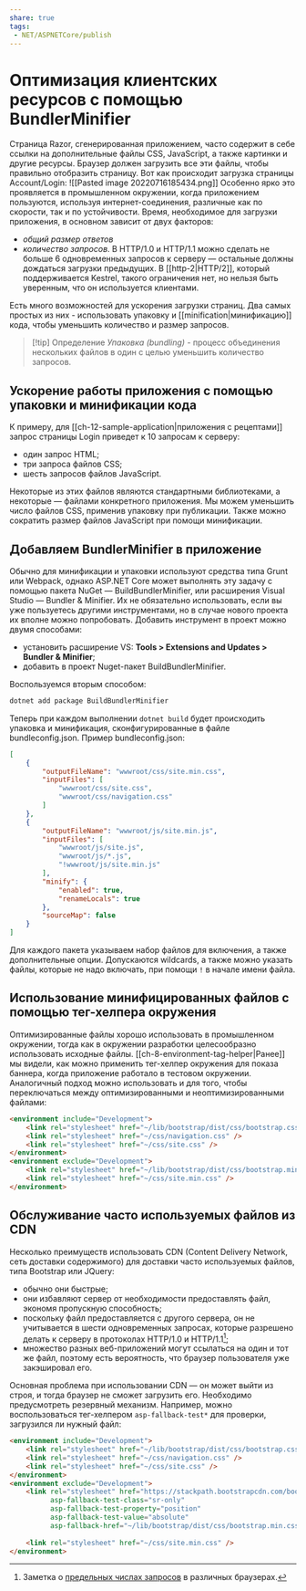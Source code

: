 ```yaml
---
share: true
tags:
 - NET/ASPNETCore/publish
---
```

# Оптимизация клиентских ресурсов с помощью BundlerMinifier
Страница Razor, сгенерированная приложением, часто содержит в себе ссылки на дополнительные файлы CSS, JavaScript, а также картинки и другие ресурсы. Браузер должен загрузить все эти файлы, чтобы правильно отобразить страницу.
Вот как происходит загрузка страницы Account/Login:
![[Pasted image 20220716185434.png]]
Особенно ярко это проявляется в промышленном окружении, когда приложением пользуются, используя интернет-соединения, различные как по скорости, так и по устойчивости.
Время, необходимое для загрузки приложения, в основном зависит от двух факторов:
- *общий размер ответов*
- *количество запросов*. В HTTP/1.0 и HTTP/1.1 можно сделать не больше 6 одновременных запросов к серверу — остальные должны дождаться загрузки предыдущих. В [[http-2|HTTP/2]], который поддерживается Kestrel, такого ограничения нет, но нельзя быть уверенным, что он используется клиентами.

Есть много возможностей для ускорения загрузки страниц. Два самых простых из них - использовать упаковку и [[minification|минификацию]] кода, чтобы уменьшить количество и размер запросов.
> [!tip] Определение
> *Упаковка (bundling)* - процесс объединения нескольких файлов в один с целью уменьшить количество запросов.

## Ускорение работы приложения с помощью упаковки и минификации кода
К примеру, для [[ch-12-sample-application|приложения с рецептами]] запрос страницы Login приведет к 10 запросам к серверу:
- один запрос HTML;
- три запроса файлов CSS;
- шесть запросов файлов JavaScript.

Некоторые из этих файлов являются стандартными библиотеками, а некоторые — файлами конкретного приложения. Мы можем уменьшить число файлов CSS, применив упаковку при публикации. Также можно сократить размер файлов JavaScript при помощи минификации.
## Добавляем BundlerMinifier в приложение
Обычно для минификации и упаковки используют средства типа Grunt или Webpack, однако ASP.NET Core может выполнять эту задачу с помощью пакета NuGet — BuildBundlerMinifier, или расширения Visual Studio — Bundler & Minifier. Их не обязательно использовать, если вы уже пользуетесь другими инструментами, но в случае нового проекта их вполне можно попробовать.
Добавить инструмент в проект можно двумя способами:
- установить расширение VS: **Tools > Extensions and Updates > Bundler & Minifier**;
- добавить в проект Nuget-пакет BuildBundlerMinifier.

Воспользуемся вторым способом:
```bash
dotnet add package BuildBundlerMinifier
```
Теперь при каждом выполнении `dotnet build` будет происходить упаковка и минификация, сконфигурированные в файле bundleconfig.json.
Пример bundleconfig.json:
```json
[
	{
		"outputFileName": "wwwroot/css/site.min.css",
		"inputFiles": [
			"wwwroot/css/site.css",
			"wwwroot/css/navigation.css"
		]
	},
	{
		"outputFileName": "wwwroot/js/site.min.js",
		"inputFiles": [
			"wwwroot/js/site.js",
			"wwwroot/js/*.js",
			"!wwwroot/js/site.min.js"
		],
		"minify": {
			"enabled": true,
			"renameLocals": true
		},
		"sourceMap": false
	}
]
```
Для каждого пакета указываем набор файлов для включения, а также дополнительные опции. Допускаются wildcards, а также можно указать файлы, которые не надо включать, при помощи `!` в начале имени файла.
## Использование минифицированных файлов с помощью тег-хелпера окружения
Оптимизированные файлы хорошо использовать в промышленном окружении, тогда как в окружении разработки целесообразно использовать исходные файлы.
[[ch-8-environment-tag-helper|Ранее]] мы видели, как можно применить тег-хелпер окружения для показа баннера, когда приложение работало в тестовом окружении. Аналогичный подход можно использовать и для того, чтобы переключаться между оптимизированными и неоптимизированными файлами:
```html
<environment include="Development">
	<link rel="stylesheet" href="~/lib/bootstrap/dist/css/bootstrap.css" />
	<link rel="stylesheet" href="~/css/navigation.css" />
	<link rel="stylesheet" href="~/css/site.css" />
</environment>
<environment exclude="Development">
	<link rel="stylesheet" href="~/lib/bootstrap/dist/css/bootstrap.min.css" />
	<link rel="stylesheet" href="~/css/site.min.css" />
</environment>
```
## Обслуживание часто используемых файлов из CDN
Несколько преимуществ использовать CDN (Content Delivery Network, сеть доставки содержимого) для доставки часто используемых файлов, типа Bootstrap или JQuery:
- обычно они быстрые;
- они избавляют сервер от необходимости предоставлять файл, экономя пропускную способность;
- поскольку файл предоставляется с другого сервера, он не учитывается в шести одновременных запросах, которые разрешено делать к серверу в протоколах HTTP/1.0 и HTTP/1.1[^1];
- множество разных веб-приложений могут ссылаться на один и тот же файл, поэтому есть вероятность, что браузер пользователя уже закэшировал его.

Основная проблема при использовании CDN — он может выйти из строя, и тогда браузер не сможет загрузить его. Необходимо предусмотреть резервный механизм. Например, можно воспользоваться тег-хелпером `asp-fallback-test*` для проверки, загрузился ли нужный файл:
```html
<environment include="Development">
	<link rel="stylesheet" href="~/lib/bootstrap/dist/css/bootstrap.css" />
	<link rel="stylesheet" href="~/css/navigation.css" />
	<link rel="stylesheet" href="~/css/site.css" />
</environment>
<environment exclude="Development">
	<link rel="stylesheet" href="https://stackpath.bootstrapcdn.com/bootstrap/4.3.1/css/bootstrap.min.css"
		  asp-fallback-test-class="sr-only"
		  asp-fallback-test-property="position"
		  asp-fallback-test-value="absolute"
		  asp-fallback-href="~/lib/bootstrap/dist/css/bootstrap.min.css" />		  
	
	<link rel="stylesheet" href="~/css/site.min.css" />
</environment>
```

[^1]: Заметка о [предельных числах запросов](https://docs.pushtechnology.com/cloud/latest/manual/html/designguide/solution/support/connection_limitations.html) в различных браузерах.